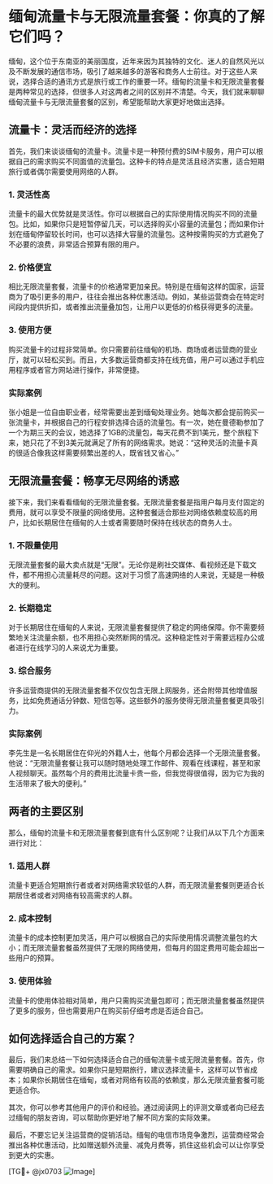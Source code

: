 # 缅甸流量卡与无限流量套餐：你真的了解它们吗？

缅甸，这个位于东南亚的美丽国度，近年来因为其独特的文化、迷人的自然风光以及不断发展的通信市场，吸引了越来越多的游客和商务人士前往。对于这些人来说，选择合适的通讯方式是旅行或工作的重要一环。缅甸的流量卡和无限流量套餐是两种常见的选择，但很多人对这两者之间的区别并不清楚。今天，我们就来聊聊缅甸流量卡与无限流量套餐的区别，希望能帮助大家更好地做出选择。

## 流量卡：灵活而经济的选择

首先，我们来谈谈缅甸的流量卡。流量卡是一种预付费的SIM卡服务，用户可以根据自己的需求购买不同面值的流量包。这种卡的特点是灵活且经济实惠，适合短期旅行或者偶尔需要使用网络的人群。

### 1. 灵活性高
流量卡的最大优势就是灵活性。你可以根据自己的实际使用情况购买不同的流量包。比如，如果你只是短暂停留几天，可以选择购买小容量的流量包；而如果你计划在缅甸停留较长时间，也可以选择大容量的流量包。这种按需购买的方式避免了不必要的浪费，非常适合预算有限的用户。

### 2. 价格便宜
相比无限流量套餐，流量卡的价格通常更加亲民。特别是在缅甸这样的国家，运营商为了吸引更多的用户，往往会推出各种优惠活动。例如，某些运营商会在特定时间段内提供折扣，或者推出流量叠加包，让用户以更低的价格获得更多的流量。

### 3. 使用方便
购买流量卡的过程非常简单。你只需要前往缅甸的机场、商场或者运营商的营业厅，就可以轻松买到。而且，大多数运营商都支持在线充值，用户可以通过手机应用程序或者官方网站进行操作，非常便捷。

### 实际案例
张小姐是一位自由职业者，经常需要出差到缅甸处理业务。她每次都会提前购买一张流量卡，并根据自己的行程安排选择合适的流量包。有一次，她在曼德勒参加了一个为期三天的会议，她选择了1GB的流量包，每天花费不到1美元，整个旅程下来，她只花了不到3美元就满足了所有的网络需求。她说：“这种灵活的流量卡真的很适合像我这样需要频繁出差的人，既省钱又省心。”

## 无限流量套餐：畅享无尽网络的诱惑

接下来，我们来看看缅甸的无限流量套餐。无限流量套餐是指用户每月支付固定的费用，就可以享受不限量的网络使用。这种套餐适合那些对网络依赖度较高的用户，比如长期居住在缅甸的人士或者需要随时保持在线状态的商务人士。

### 1. 不限量使用
无限流量套餐的最大卖点就是“无限”。无论你是刷社交媒体、看视频还是下载文件，都不用担心流量耗尽的问题。这对于习惯了高速网络的人来说，无疑是一种极大的便利。

### 2. 长期稳定
对于长期居住在缅甸的人来说，无限流量套餐提供了稳定的网络保障。你不需要频繁地关注流量余额，也不用担心突然断网的情况。这种稳定性对于需要远程办公或者进行在线学习的人来说尤为重要。

### 3. 综合服务
许多运营商提供的无限流量套餐不仅仅包含无限上网服务，还会附带其他增值服务，比如免费通话分钟数、短信包等。这些额外的服务使得无限流量套餐更具吸引力。

### 实际案例
李先生是一名长期居住在仰光的外籍人士，他每个月都会选择一个无限流量套餐。他说：“无限流量套餐让我可以随时随地处理工作邮件、观看在线课程，甚至和家人视频聊天。虽然每个月的费用比流量卡贵一些，但我觉得很值得，因为它为我的生活带来了极大的便利。”

## 两者的主要区别

那么，缅甸的流量卡和无限流量套餐到底有什么区别呢？让我们从以下几个方面来进行对比：

### 1. 适用人群
流量卡更适合短期旅行者或者对网络需求较低的人群，而无限流量套餐则更适合长期居住者或者对网络有较高需求的人群。

### 2. 成本控制
流量卡的成本控制更加灵活，用户可以根据自己的实际使用情况调整流量包的大小；而无限流量套餐虽然提供了无限的网络使用，但每月的固定费用可能会超出一些用户的预算。

### 3. 使用体验
流量卡的使用体验相对简单，用户只需购买流量包即可；而无限流量套餐虽然提供了更多的服务，但也需要用户在购买前仔细考虑是否适合自己。

## 如何选择适合自己的方案？

最后，我们来总结一下如何选择适合自己的缅甸流量卡或无限流量套餐。首先，你需要明确自己的需求。如果你只是短期旅行，建议选择流量卡，这样可以节省成本；如果你长期居住在缅甸，或者对网络有较高的依赖度，那么无限流量套餐可能更适合你。

其次，你可以参考其他用户的评价和经验。通过阅读网上的评测文章或者向已经去过缅甸的朋友咨询，可以帮助你更好地了解不同方案的实际效果。

最后，不要忘记关注运营商的促销活动。缅甸的电信市场竞争激烈，运营商经常会推出各种优惠活动，比如赠送额外流量、减免月费等，抓住这些机会可以让你享受到更大的实惠。

[TG💪+ @jx0703 ![Image](https://github.com/user-attachments/assets/dbca1d08-cadb-493c-b0ec-ad6f7a83f270)]